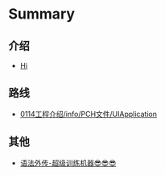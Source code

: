 # Summary

## 介绍

* [Hi](README.md)

## 路线

* [0114工程介绍/info/PCH文件/UIApplication](0114/0114.md)

## 其他

* [语法外传-超级训练机器😎😎😎](grammar/grammar.md)


